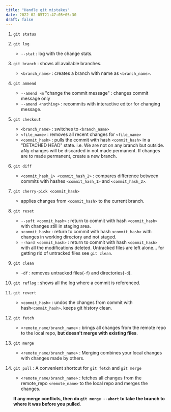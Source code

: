 ```yaml
---
title: "Handle git mistakes"
date: 2022-02-05T21:47:05+05:30
draft: false
---
```



1. `git status`

2. `git log`
    - `--stat` : log with the change stats.

3. `git branch` : shows all available branches.
    - `<branch_name>` : creates a branch with name as `<branch_name>`.

4. `git ammend`
    - `--amend -m` "change the commit message" : changes commit message only 
    - `--amend <nothing>` : recommits with interactive editor for changing message.

5. `git checkout`
    - `<branch_name>` : switches to `<branch_name>`
    - `<file_name>` : removes all recent changes for `<file_name>`
    - `<commit_hash>` : pulls the commit with hash `<commit_hash>` in a "DETACHED HEAD" state. i.e. We are not on any branch but outside. aNy changes will be discarded in not made permanent. If changes are to made permanent, create a new branch.

6. `git diff`
    - `<commit_hash_1> <commit_hash_2>` : compares difference between commits with hashes `<commit_hash_1>` and `<commit_hash_2>`.

7. `git cherry-pick <commit_hash>`
    - applies changes from `<commit_hash>` to the current branch.

8. `git reset`
    - `--soft <commit_hash>` : return to commit with hash `<commit_hash>` with changes still in staging area.
    - `<commit_hash>` : return to commit with hash `<commit_hash>` with changes in working directory and not staged.
    - `--hard <commit_hash>` : return to commit with hash `<commit_hash>` with all the modifications deleted. Untracked files are left alone... for getting rid of untracked files see `git clean`.

9. `git clean`
    - `-df` : removes untracked files(`-f`) and directories(`-d`).

10. `git reflog` : shows all the log where a commit is referenced.

11. `git revert` 
    - `<commit_hash>` : undos the changes from commit with hash`<commit_hash>`. keeps git history clean.

12. `git fetch`
    - `<remote_name/branch_name>` : brings all changes from the remote repo to the local repo, __but doesn't merge with existing files__.

13. `git merge`
    - `<remote_name/branch_name>` : Merging combines your local changes with changes made by others.


14. `git pull` : A convenient shortcut for `git fetch` and `git merge`
    - `<remote_name/branch_name>` : fetches all changes from the remote_repo `<remote_name>` to the local repo and merges the changes. 


    __If any merge conflicts, then do `git merge --abort` to take the branch to where it was before you pulled__.

    